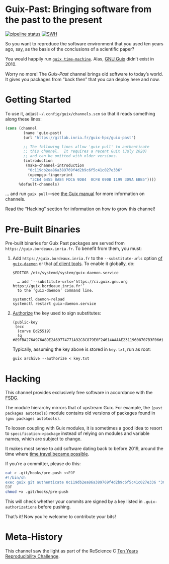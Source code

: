 Guix-Past: Bringing software from the past to the present
=================================================================
[![pipeline status](https://guix.bordeaux.inria.fr/jobset/guix-past/badge.svg)](https://guix.bordeaux.inria.fr/jobset/guix-past) [![SWH](https://archive.softwareheritage.org/badge/origin/https://gitlab.inria.fr/guix-hpc/guix-past.git)](https://archive.softwareheritage.org/browse/origin/https://gitlab.inria.fr/guix-hpc/guix-past.git)

So you want to reproduce the software environment that you used ten
years ago, say, as the basis of the conclusions of a scientific paper?

You would happily run [`guix
time-machine`](https://guix.gnu.org/manual/devel/en/html_node/Invoking-guix-time_002dmachine.html).
Alas, [GNU Guix](https://guix.gnu.org) didn’t exist in 2010.

Worry no more!  The *Guix-Past* channel brings old software to today’s
world.  It gives you packages from “back then” that you can deploy
here and now.

# Getting Started

To use it, adjust `~/.config/guix/channels.scm` so that it reads
something along these lines:

```scheme
(cons (channel
        (name 'guix-past)
        (url "https://gitlab.inria.fr/guix-hpc/guix-past")

        ;; The following lines allow 'guix pull' to authenticate
        ;; this channel.  It requires a recent Guix (July 2020)
        ;; and can be omitted with older versions.
        (introduction
         (make-channel-introduction
          "0c119db2ea86a389769f4d2b9c6f5c41c027e336"
          (openpgp-fingerprint
           "3CE4 6455 8A84 FDC6 9DB4  0CFB 090B 1199 3D9A EBB5"))))
      %default-channels)
```

… and run `guix pull`—see [the Guix
manual](https://guix.gnu.org/manual/devel/en/html_node/Channels.html)
for more information on channels.

Read the “Hacking” section for information on how to grow this channel!

# Pre-Built Binaries

Pre-built binaries for Guix Past packages are served from
`https://guix.bordeaux.inria.fr`.  To benefit from them, you must:

  1. Add `https://guix.bordeaux.inria.fr` to the `--substitute-urls`
     option [of
     `guix-daemon`](https://www.gnu.org/software/guix/manual/en/html_node/Invoking-guix_002ddaemon.html#daemon_002dsubstitute_002durls)
     or that [of client
     tools](https://www.gnu.org/software/guix/manual/en/html_node/Common-Build-Options.html#client_002dsubstitute_002durls).
     To enable it globally, do:
	 
	 ```
	 $EDITOR /etc/systemd/system/guix-daemon.service

	   … add ‘--substitute-urls='https://ci.guix.gnu.org https://guix.bordeaux.inria.fr'’
       to the ‘guix-daemon’ command line.
	  
     systemctl daemon-reload
	 systemctl restart guix-daemon.service
	 ```

  2. [Authorize](https://www.gnu.org/software/guix/manual/en/html_node/Substitute-Server-Authorization.html)
     the key used to sign substitutes:

	 ```
	 (public-key
	  (ecc
	   (curve Ed25519)
	   (q #89FBA276A976A8DE2A69774771A92C8C879E0F24614AAAAE23119608707B3F06#)))
	 ```
	 
	 Typically, assuming the key above is stored in `key.txt`, run as root:
	 
	 ```
	 guix archive --authorize < key.txt
	 ```

# Hacking

This channel provides exclusively free software in accordance with the
[FSDG](https://www.gnu.org/distros/free-system-distribution-guidelines.html).

The module hierarchy mirrors that of upstream Guix.  For example, the
`(past packages autotools)` module contains old versions of packages
found in `(gnu packages autotools)`.

To loosen coupling with Guix modules, it is sometimes a good idea to
resort to `specification->package` instead of relying on modules and
variable names, which are subject to change.

It makes most sense to add software dating back to before 2019, around
the time where [time travel became
possible](https://guix.gnu.org/blog/2018/gnu-guix-and-guixsd-0.15.0-released/).

If you’re a committer, please do this:

```sh
cat > .git/hooks/pre-push <<EOF
#!/bin/sh
exec guix git authenticate 0c119db2ea86a389769f4d2b9c6f5c41c027e336 "3CE4 6455 8A84 FDC6 9DB4  0CFB 090B 1199 3D9A EBB5"
EOF
chmod +x .git/hooks/pre-push
```

This will check whether your commits are signed by a key listed in
`.guix-authorizations` before pushing.

That’s it!  Now you’re welcome to contribute your bits!

# Meta-History

This channel saw the light as part of the ReScience C [Ten Years
Reproducibility Challenge](https://rescience.github.io/ten-years/).
